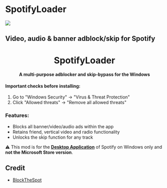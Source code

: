 # SpotifyLoader

<img src="https://i.gyazo.com/f774e15984265af31815d52218d95a58.gif"/>

## Video, audio & banner adblock/skip for Spotify
<center>
    <h1 align="center">SpotifyLoader</h1>
    <h4 align="center">A multi-purpose adblocker and skip-bypass for the <strong>Windows</strong></h4>
    <p align="center">
    </p> 
</center>

#### Important checks before installing:
1. Go to "Windows Security" -> "Virus & Threat Protection"
2. Click "Allowed threats" -> "Remove all allowed threats"

### Features:
* Blocks all banner/video/audio ads within the app
* Retains friend, vertical video and radio functionality
* Unlocks the skip function for any track


:warning: This mod is for the [**Desktop Application**](https://www.spotify.com/download/windows/) of Spotify on Windows only and **not the Microsoft Store version**.

## Credit

* [BlockTheSpot](https://github.com/master131/BlockTheSpot)